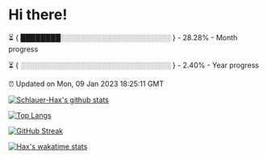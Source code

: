 # Hi there!

⏳ { ████████░░░░░░░░░░░░░░░░░░░░░░ } - 28.28% - Month progress

⏳ { ░░░░░░░░░░░░░░░░░░░░░░░░░░░░░░ } - 2.40% - Year progress

⏰ Updated on Mon, 09 Jan 2023 18:25:11 GMT


[![Schlauer-Hax's github stats](https://github-readme-stats.vercel.app/api?username=Schlauer-Hax&show_icons=true&theme=dark&count_private=true)](https://github.com/Schlauer-Hax)


[![Top Langs](https://github-readme-stats.vercel.app/api/top-langs/?username=Schlauer-Hax&layout=compact&theme=dark)](https://github.com/Schlauer-Hax?tab=repositories)

[![GitHub Streak](https://streak-stats.demolab.com?user=Schlauer-Hax&theme=dark)](https://git.io/streak-stats)

[![Hax's wakatime stats](https://github-readme-stats.vercel.app/api/wakatime?username=Hax&theme=dark)](https://wakatime.com/@Hax)

